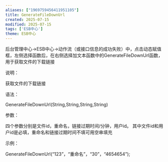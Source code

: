 ```yaml
---
aliases: ["1969759456411951105"]
title: GenerateFileDownUrl
created: 2025-07-15
modified: 2025-07-15
tags: ['ESB中心']
theme: ESB中心
---
```


后台管理中心->ESB中心->动作流（或接口信息的成功失败）中，点击动态赋值框，左侧选择函数后，在右侧选择加文本函数中的GenerateFileDownUrl函数，用于获取文件的下载链接

说明：

获取文件的下载链接

语法：

GenerateFileDownUrl(String,String,String,String)

参数：

四个参数分别是文件id，重命名，链接过期时间/分钟，用户id。 其中文件id和用户id是必填，重命名和链接过期时间不填可用空串填充

示例：

GenerateFileDownUrl(“123”，“重命名”，“30”，“4654654”);